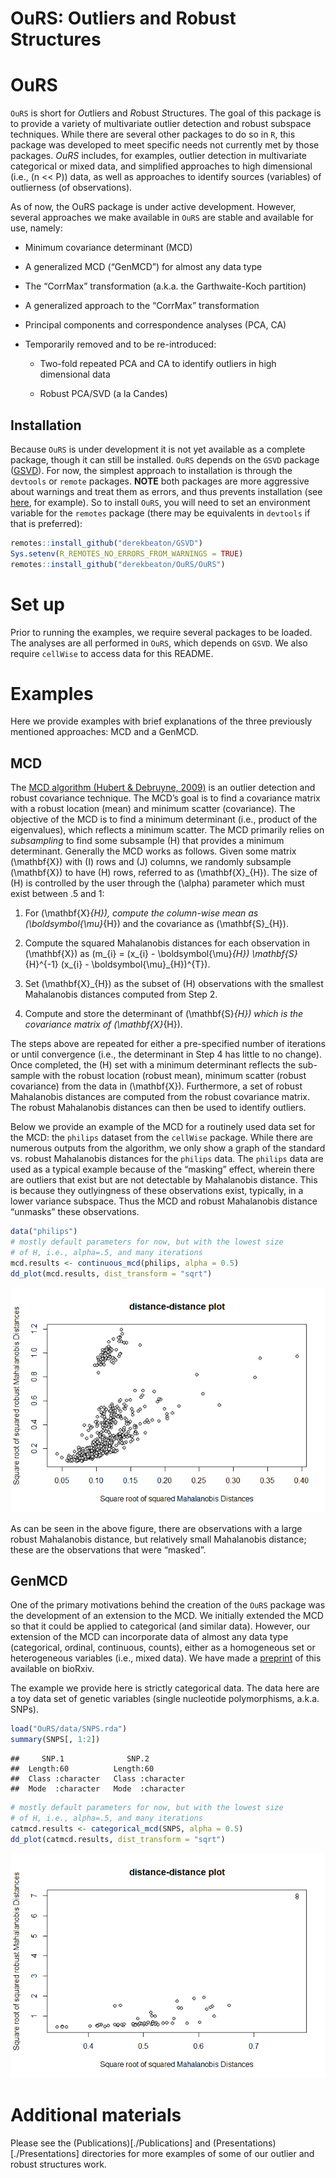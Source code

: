 OuRS: Outliers and Robust Structures
================

# OuRS

`OuRS` is short for *Ou*tliers and *R*obust *S*tructures. The goal of
this package is to provide a variety of multivariate outlier detection
and robust subspace techniques. While there are several other packages
to do so in `R`, this package was developed to meet specific needs not
currently met by those packages. *OuRS* includes, for examples, outlier
detection in multivariate categorical or mixed data, and simplified
approaches to high dimensional (i.e., \(n << P\)) data, as well as
approaches to identify sources (variables) of outlierness (of
observations).

As of now, the OuRS package is under active development. However,
several approaches we make available in `OuRS` are stable and available
for use, namely:

  - Minimum covariance determinant (MCD)

  - A generalized MCD (“GenMCD”) for almost any data type

  - The “CorrMax” transformation (a.k.a. the Garthwaite-Koch partition)

  - A generalized approach to the “CorrMax” transformation

  - Principal components and correspondence analyses (PCA, CA)

  - Temporarily removed and to be re-introduced:
    
      - Two-fold repeated PCA and CA to identify outliers in high
        dimensional data
    
      - Robust PCA/SVD (a la Candes)

## Installation

Because `OuRS` is under development it is not yet available as a
complete package, though it can still be installed. `OuRS` depends on
the `GSVD` package ([GSVD](https://github.com/derekbeaton/GSVD)). For
now, the simplest approach to installation is through the `devtools` or
`remote` packages. **NOTE** both packages are more aggressive about
warnings and treat them as errors, and thus prevents installation (see
[here](https://github.com/r-lib/remotes/issues/403), for example). So to
install `OuRS`, you will need to set an environment variable for the
`remotes` package (there may be equivalents in `devtools` if that is
preferred):

``` r
remotes::install_github("derekbeaton/GSVD")
Sys.setenv(R_REMOTES_NO_ERRORS_FROM_WARNINGS = TRUE)
remotes::install_github("derekbeaton/OuRS/OuRS")
```

# Set up

Prior to running the examples, we require several packages to be loaded.
The analyses are all performed in `OuRS`, which depends on `GSVD`. We
also require `cellWise` to access data for this README.

# Examples

Here we provide examples with brief explanations of the three previously
mentioned approaches: MCD and a GenMCD.

## MCD

The [MCD algorithm (Hubert &
Debruyne, 2009)](https://onlinelibrary.wiley.com/doi/full/10.1002/wics.61)
is an outlier detection and robust covariance technique. The MCD’s goal
is to find a covariance matrix with a robust location (mean) and minimum
scatter (covariance). The objective of the MCD is to find a minimum
determinant (i.e., product of the eigenvalues), which reflects a minimum
scatter. The MCD primarily relies on *subsampling* to find some
subsample \(H\) that provides a minimum determinant. Generally the MCD
works as follows. Given some matrix \(\mathbf{X}\) with \(I\) rows and
\(J\) columns, we randomly subsample \(\mathbf{X}\) to have \(H\) rows,
referred to as \(\mathbf{X}_{H}\). The size of \(H\) is controlled by
the user through the \(\alpha\) parameter which must exist between .5
and 1:

1.  For \(\mathbf{X}_{H}\), compute the column-wise mean as
    \(\boldsymbol{\mu}_{H}\) and the covariance as \(\mathbf{S}_{H}\).

2.  Compute the squared Mahalanobis distances for each observation in
    \(\mathbf{X}\) as
    \(m_{i} = (x_{i} - \boldsymbol{\mu}_{H}) \mathbf{S}_{H}^{-1} (x_{i} - \boldsymbol{\mu}_{H})^{T}\).

3.  Set \(\mathbf{X}_{H}\) as the subset of \(H\) observations with the
    smallest Mahalanobis distances computed from Step 2.

4.  Compute and store the determinant of \(\mathbf{S}_{H}\) which is the
    covariance matrix of \(\mathbf{X}_{H}\).

The steps above are repeated for either a pre-specified number of
iterations or until convergence (i.e., the determinant in Step 4 has
little to no change). Once completed, the \(H\) set with a minimum
determinant reflects the sub-sample with the robust location (robust
mean), minimum scatter (robust covariance) from the data in
\(\mathbf{X}\). Furthermore, a set of robust Mahalanobis distances are
computed from the robust covariance matrix. The robust Mahalanobis
distances can then be used to identify outliers.

Below we provide an example of the MCD for a routinely used data set for
the MCD: the `philips` dataset from the `cellWise` package. While there
are numerous outputs from the algorithm, we only show a graph of the
standard vs. robust Mahalanobis distances for the `philips` data. The
`philips` data are used as a typical example because of the “masking”
effect, wherein there are outliers that exist but are not detectable by
Mahalanobis distance. This is because they outlyingness of these
observations exist, typically, in a lower variance subspace. Thus the
MCD and robust Mahalanobis distance “unmasks” these observations.

``` r
data("philips")
# mostly default parameters for now, but with the lowest size
# of H, i.e., alpha=.5, and many iterations
mcd.results <- continuous_mcd(philips, alpha = 0.5)
dd_plot(mcd.results, dist_transform = "sqrt")
```

![](README_files/figure-gfm/unnamed-chunk-3-1.png)<!-- -->

As can be seen in the above figure, there are observations with a large
robust Mahalanobis distance, but relatively small Mahalanobis distance;
these are the observations that were “masked”.

## GenMCD

One of the primary motivations behind the creation of the `OuRS` package
was the development of an extension to the MCD. We initially extended
the MCD so that it could be applied to categorical (and similar data).
However, our extension of the MCD can incorporate data of almost any
data type (categorical, ordinal, continuous, counts), either as a
homogeneous set or heterogeneous variables (i.e., mixed data). We have
made a [preprint](https://www.biorxiv.org/content/10.1101/333005v2) of
this available on bioRxiv.

The example we provide here is strictly categorical data. The data here
are a toy data set of genetic variables (single nucleotide
polymorphisms, a.k.a. SNPs).

``` r
load("OuRS/data/SNPS.rda")
summary(SNPS[, 1:2])
```

    ##     SNP.1              SNP.2          
    ##  Length:60          Length:60         
    ##  Class :character   Class :character  
    ##  Mode  :character   Mode  :character

``` r
# mostly default parameters for now, but with the lowest size
# of H, i.e., alpha=.5, and many iterations
catmcd.results <- categorical_mcd(SNPS, alpha = 0.5)
dd_plot(catmcd.results, dist_transform = "sqrt")
```

![](README_files/figure-gfm/unnamed-chunk-4-1.png)<!-- -->

# Additional materials

Please see the (Publications)\[./Publications\] and
(Presentations)\[./Presentations\] directories for more examples of some
of our outlier and robust structures work.
